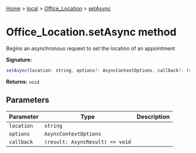 [Home](./index) &gt; [local](local.md) &gt; [Office\_Location](local.office_location.md) &gt; [setAsync](local.office_location.setasync.md)

# Office\_Location.setAsync method

Begins an asynchronous request to set the location of an appointment

**Signature:**
```javascript
setAsync(location: string, options?: AsyncContextOptions, callback?: (result: AsyncResult) => void): void;
```
**Returns:** `void`

## Parameters

|  Parameter | Type | Description |
|  --- | --- | --- |
|  `location` | `string` |  |
|  `options` | `AsyncContextOptions` |  |
|  `callback` | `(result: AsyncResult) => void` |  |

